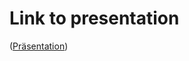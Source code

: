 # Link to presentation

([Präsentation](https://docs.google.com/presentation/d/e/2PACX-1vQDnUwk-njYtJ3N1FQhZvLfr_gGxi3rx9UcmDdbdwvtbTINLTTx88OorPpZEWadKtqi6ubiQ7UOwcNT/pub?start=false&loop=false&delayms=3000))
